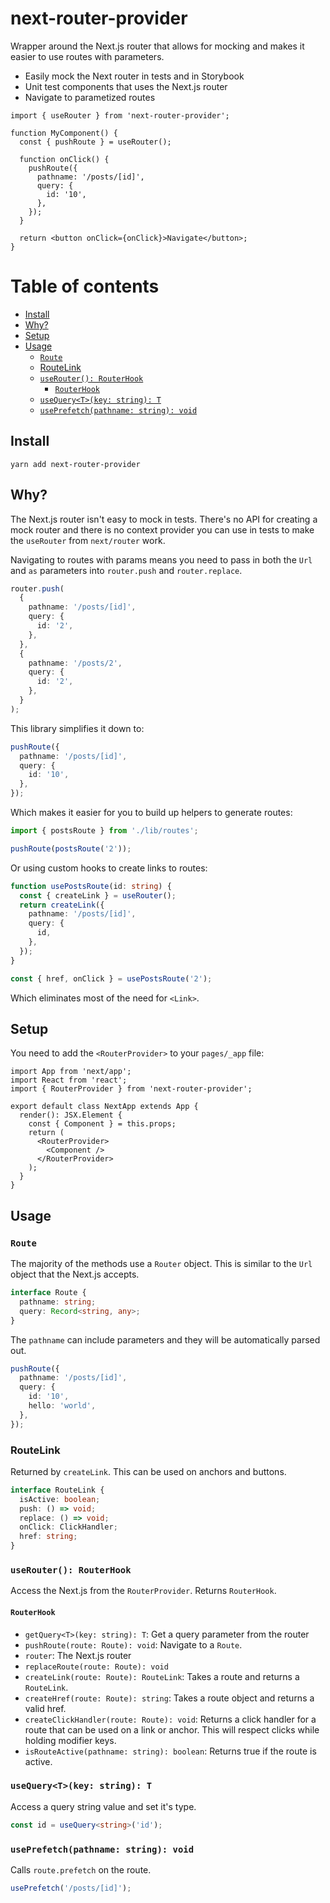 # next-router-provider

Wrapper around the Next.js router that allows for mocking and makes it easier to use routes with parameters.

- Easily mock the Next router in tests and in Storybook
- Unit test components that uses the Next.js router
- Navigate to parametized routes

```tsx
import { useRouter } from 'next-router-provider';

function MyComponent() {
  const { pushRoute } = useRouter();

  function onClick() {
    pushRoute({
      pathname: '/posts/[id]',
      query: {
        id: '10',
      },
    });
  }

  return <button onClick={onClick}>Navigate</button>;
}
```

# Table of contents

- [Install](#install)
- [Why?](#why)
- [Setup](#setup)
- [Usage](#usage)
  - [`Route`](#route)
  - [RouteLink](#routelink)
  - [`useRouter(): RouterHook`](#userouter-routerhook)
    - [`RouterHook`](#routerhook)
  - [`useQuery<T>(key: string): T`](#usequerytkey-string-t)
  - [`usePrefetch(pathname: string): void`](#useprefetchpathname-string-void)

## Install

```
yarn add next-router-provider
```

## Why?

The Next.js router isn't easy to mock in tests. There's no API for creating a mock router and there is no context provider you can use in tests to make the `useRouter` from `next/router` work.

Navigating to routes with params means you need to pass in both the `Url` and `as` parameters into `router.push` and `router.replace`.

```ts
router.push(
  {
    pathname: '/posts/[id]',
    query: {
      id: '2',
    },
  },
  {
    pathname: '/posts/2',
    query: {
      id: '2',
    },
  }
);
```

This library simplifies it down to:

```ts
pushRoute({
  pathname: '/posts/[id]',
  query: {
    id: '10',
  },
});
```

Which makes it easier for you to build up helpers to generate routes:

```ts
import { postsRoute } from './lib/routes';

pushRoute(postsRoute('2'));
```

Or using custom hooks to create links to routes:

```ts
function usePostsRoute(id: string) {
  const { createLink } = useRouter();
  return createLink({
    pathname: '/posts/[id]',
    query: {
      id,
    },
  });
}
```

```ts
const { href, onClick } = usePostsRoute('2');
```

Which eliminates most of the need for `<Link>`.

## Setup

You need to add the `<RouterProvider>` to your `pages/_app` file:

```tsx
import App from 'next/app';
import React from 'react';
import { RouterProvider } from 'next-router-provider';

export default class NextApp extends App {
  render(): JSX.Element {
    const { Component } = this.props;
    return (
      <RouterProvider>
        <Component />
      </RouterProvider>
    );
  }
}
```

## Usage

### `Route`

The majority of the methods use a `Router` object. This is similar to the `Url` object that the Next.js accepts.

```ts
interface Route {
  pathname: string;
  query: Record<string, any>;
}
```

The `pathname` can include parameters and they will be automatically parsed out.

```ts
pushRoute({
  pathname: '/posts/[id]',
  query: {
    id: '10',
    hello: 'world',
  },
});
```

### RouteLink

Returned by `createLink`. This can be used on anchors and buttons.

```ts
interface RouteLink {
  isActive: boolean;
  push: () => void;
  replace: () => void;
  onClick: ClickHandler;
  href: string;
}
```

### `useRouter(): RouterHook`

Access the Next.js from the `RouterProvider`. Returns `RouterHook`.

#### `RouterHook`

- `getQuery<T>(key: string): T`: Get a query parameter from the router
- `pushRoute(route: Route): void`: Navigate to a `Route`.
- `router`: The Next.js router
- `replaceRoute(route: Route): void`
- `createLink(route: Route): RouteLink`: Takes a route and returns a `RouteLink`.
- `createHref(route: Route): string`: Takes a route object and returns a valid href.
- `createClickHandler(route: Route): void`: Returns a click handler for a route that can be used on a link or anchor. This will respect clicks while holding modifier keys.
- `isRouteActive(pathname: string): boolean`: Returns true if the route is active.

### `useQuery<T>(key: string): T`

Access a query string value and set it's type.

```ts
const id = useQuery<string>('id');
```

### `usePrefetch(pathname: string): void`

Calls `route.prefetch` on the route.

```ts
usePrefetch('/posts/[id]');
```
